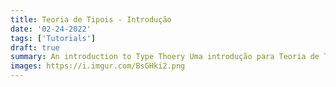 ```yaml
---
title: Teoria de Tipois - Introdução
date: '02-24-2022'
tags: ['Tutorials']
draft: true
summary: An introduction to Type Thoery Uma introdução para Teoria de Tipos
images: https://i.imgur.com/BsGHki2.png
---
```

